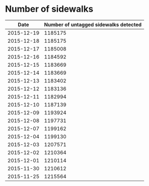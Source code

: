 # Number of sidewalks

| Date | Number of untagged sidewalks detected |
| --- | --- |
| 2015-12-19 | 1185175 |
| 2015-12-18 | 1185175 |
| 2015-12-17 | 1185008 |
| 2015-12-16 | 1184592 |
| 2015-12-15 | 1183669 |
| 2015-12-14 | 1183669 |
| 2015-12-13 | 1183402 |
| 2015-12-12 | 1183136 |
| 2015-12-11 | 1182994 |
| 2015-12-10 | 1187139 |
| 2015-12-09 | 1193924 |
| 2015-12-08 | 1197731 |
| 2015-12-07 | 1199162 |
| 2015-12-04 | 1199130 |
| 2015-12-03 | 1207571 |
| 2015-12-02 | 1210364 |
| 2015-12-01 | 1210114 |
| 2015-11-30 | 1210612 |
| 2015-11-25 | 1215564 |
